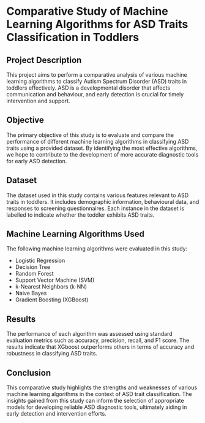 # Comparative Study of Machine Learning Algorithms for ASD Traits Classification in Toddlers

## Project Description

This project aims to perform a comparative analysis of various machine learning algorithms to classify Autism Spectrum Disorder (ASD) traits in toddlers effectively. ASD is a developmental disorder that affects communication and behaviour, and early detection is crucial for timely intervention and support.

## Objective

The primary objective of this study is to evaluate and compare the performance of different machine learning algorithms in classifying ASD traits using a provided dataset. By identifying the most effective algorithms, we hope to contribute to the development of more accurate diagnostic tools for early ASD detection.

## Dataset

The dataset used in this study contains various features relevant to ASD traits in toddlers. It includes demographic information, behavioural data, and responses to screening questionnaires. Each instance in the dataset is labelled to indicate whether the toddler exhibits ASD traits.

## Machine Learning Algorithms Used

The following machine learning algorithms were evaluated in this study:
- Logistic Regression
- Decision Tree
- Random Forest
- Support Vector Machine (SVM)
- k-Nearest Neighbors (k-NN)
- Naive Bayes
- Gradient Boosting (XGBoost)
  

## Results

The performance of each algorithm was assessed using standard evaluation metrics such as accuracy, precision, recall, and F1 score. The results indicate that XGboost outperforms others in terms of accuracy and robustness in classifying ASD traits.

## Conclusion

This comparative study highlights the strengths and weaknesses of various machine learning algorithms in the context of ASD trait classification. The insights gained from this study can inform the selection of appropriate models for developing reliable ASD diagnostic tools, ultimately aiding in early detection and intervention efforts.
